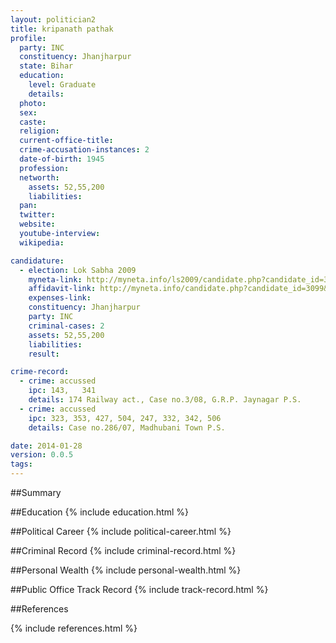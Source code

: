 ```yaml
---
layout: politician2
title: kripanath pathak
profile: 
  party: INC
  constituency: Jhanjharpur
  state: Bihar
  education: 
    level: Graduate
    details: 
  photo: 
  sex: 
  caste: 
  religion: 
  current-office-title: 
  crime-accusation-instances: 2
  date-of-birth: 1945
  profession: 
  networth: 
    assets: 52,55,200
    liabilities: 
  pan: 
  twitter: 
  website: 
  youtube-interview: 
  wikipedia: 

candidature: 
  - election: Lok Sabha 2009
    myneta-link: http://myneta.info/ls2009/candidate.php?candidate_id=3099
    affidavit-link: http://myneta.info/candidate.php?candidate_id=3099&scan=original
    expenses-link: 
    constituency: Jhanjharpur 
    party: INC
    criminal-cases: 2
    assets: 52,55,200
    liabilities: 
    result:  

crime-record: 
  - crime: accussed
    ipc: 143,   341
    details: 174 Railway act., Case no.3/08, G.R.P. Jaynagar P.S. 
  - crime: accussed
    ipc: 323, 353, 427, 504, 247, 332, 342, 506
    details: Case no.286/07, Madhubani Town P.S. 

date: 2014-01-28
version: 0.0.5
tags: 
---
```

##Summary


##Education
{% include education.html %}


##Political Career
{% include political-career.html %}


##Criminal Record
{% include criminal-record.html %}


##Personal Wealth
{% include personal-wealth.html %}


##Public Office Track Record
{% include track-record.html %}


##References


{% include references.html %}